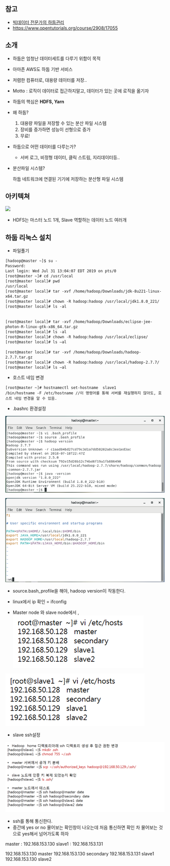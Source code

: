 ## 참고

- [빅데이터 전문가의 하둡관리](http://www.yes24.com/Product/goods/66586271)
- https://www.opentutorials.org/course/2908/17055



## 소개

- 하둡은 엄청난 데이터세트를 다루기 위함이 목적

- 아마존 AWS도 하둡 기반 서비스

- 저렴한 컴퓨터로, 대용량 데이터를 저장..

- Motto : 로직이 데이터로 접근하지말고, 데이터가 있는 곳에 로직을 옮기자

- 하둡의 핵심은 **HDFS, Yarn**

- 왜 하둡?
  1. 대용량 파일을 저장할 수 있는 분산 파일 시스템
  2. 장비를 증가하면 성능이 선형으로 증가
  3. 무료!

- 하둡으로 어떤 데이터를 다루는가?
  
  - 서버 로그, 비정형 데이터, 클릭 스트림, 지리데이터등..
  
- 분산파일 시스템?

  하둡 네트워크에 연결된 기기에 저장하는 분산형 파일 시스템



## 아키텍쳐

![](https://s3-ap-northeast-2.amazonaws.com/opentutorials-user-file/module/2926/6496.png)

- HDFS는 마스터 노드 1개, Slave 역할하는 데이터 노드 여러개



## 하둡 리눅스 설치

- 파일풀기

```
[hadoop@master ~]$ su -
Password: 
Last login: Wed Jul 31 13:04:07 EDT 2019 on pts/0
[root@master ~]# cd /usr/local
[root@master local]# pwd
/usr/local
[root@master local]# tar -xvf /home/hadoop/Downloads/jdk-8u221-linux-x64.tar.gz 
[root@master local]# chown -R hadoop:hadoop /usr/local/jdk1.8.0_221/
[root@master local]# ls -al


[root@master local]# tar -xvf /home/hadoop/Downloads/eclipse-jee-photon-R-linux-gtk-x86_64.tar.gz 
[root@master local]# ls -al
[root@master local]# chown -R hadoop:hadoop /usr/local/eclipse/
[root@master local]# ls –al

[root@master local]# tar -xvf /home/hadoop/Downloads/hadoop-2.7.7.tar.gz 
[root@master local]# chown -R hadoop:hadoop /usr/local/hadoop-2.7.7/
[root@master local]# ls –al

```

- 호스트 네임 변경

```
[root@master ~]# hostnamectl set-hostname  slave1
/bin/hostname -F /etc/hostname //이 명령어를 통해 서버를 재실행하지 않아도, 호스트 네임 변경을 알 수 있음.
```



- .bashrc 환경설정

![1565761593286](Hadoop.assets/1565761593286.png)

![1565761598045](Hadoop.assets/1565761598045.png)

- source.bash_profile을 해야, hadoop version이 작동한다.



- linux에서 ip 확인 = ifconfig

- Master node 와 slave node에서 , ![1565761651971](Hadoop.assets/1565761651971.png)

![1565761672699](Hadoop.assets/1565761672699.png)

- slave ssh설정

![1565761693456](Hadoop.assets/1565761693456.png)

- ssh를 통해 통신한다. 
- 중간에 yes or no 물어보는 확인창이 나오는데 처음 통신하면 확인 차 물어보는 것으로 yes해서 넘어가도록 하자



master : 192.168.153.130
slave1 : 192.168.153.131

192.168.153.130 master
192.168.153.130 secondary
192.168.153.131 slave1
192.168.153.130 slave2